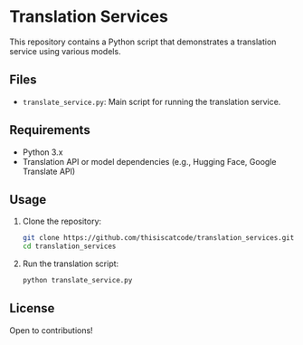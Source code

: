 # Translation Services

This repository contains a Python script that demonstrates a translation service using various models.

## Files

- `translate_service.py`: Main script for running the translation service.

## Requirements

- Python 3.x
- Translation API or model dependencies (e.g., Hugging Face, Google Translate API)

## Usage

1. Clone the repository:
   ```bash
   git clone https://github.com/thisiscatcode/translation_services.git
   cd translation_services
   ```

2. Run the translation script:
   ```bash
   python translate_service.py
   ```

## License

Open to contributions!
